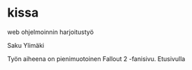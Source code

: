 # kissa
web ohjelmoinnin harjoitustyö

Saku Ylimäki

Työn aiheena on pienimuotoinen Fallout 2 -fanisivu.
Etusivulla 
